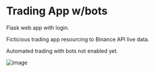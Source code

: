 # Trading App w/bots 
Flask web app with login.

Ficticious trading app resourcing to Binance API live data.

Automated trading with bots not enabled yet.

![image](https://user-images.githubusercontent.com/85147135/235910523-d4108908-1a7d-4915-82c6-10f829049379.png)
